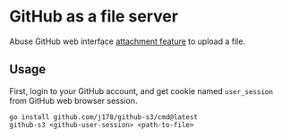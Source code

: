 # GitHub as a file server 

Abuse GitHub web interface [attachment feature](https://docs.github.com/en/get-started/writing-on-github/working-with-advanced-formatting/attaching-files) to upload a file.

## Usage

First, login to your GitHub account, and get cookie named `user_session` from GitHub web browser session.

```shell
go install github.com/j178/github-s3/cmd@latest
github-s3 <github-user-session> <path-to-file>
```
